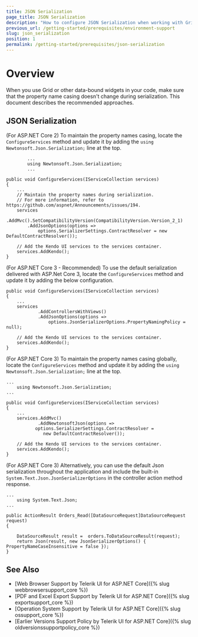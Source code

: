```yaml
---
title: JSON Serialization
page_title: JSON Serialization
description: "How to configure JSON Serialization when working with Grid and other data-bound widgets."
previous_url: /getting-started/prerequisites/environment-support
slug: json_serialization
position: 1
permalink: /getting-started/prerequisites/json-serialization
---
```


# Overview

When you use Grid or other data-bound widgets in your code, make sure that the property name casing doesn't change during serialization. This document describes the recommended approaches.   

## JSON Serialization

(For ASP.NET Core 2) To maintain the property names casing, locate the `ConfigureServices` method and update it by adding the `using Newtonsoft.Json.Serialization;` line at the top.

			...
			using Newtonsoft.Json.Serialization;
			...

    public void ConfigureServices(IServiceCollection services)
	{
		...
		// Maintain the property names during serialization.
		// For more information, refer to https://github.com/aspnet/Announcements/issues/194.
		services
			.AddMvc().SetCompatibilityVersion(CompatibilityVersion.Version_2_1)
			.AddJsonOptions(options =>
				options.SerializerSettings.ContractResolver = new DefaultContractResolver());

		// Add the Kendo UI services to the services container.
		services.AddKendo();
	}

(For ASP.NET Core 3 - Recommended) To use the default serialization delivered with ASP.Net Core 3, locate the `ConfigureServices` method and update it by adding the below configuration. 

    public void ConfigureServices(IServiceCollection services)
	{
		...
		services
				.AddControllersWithViews()
				.AddJsonOptions(options => 
					options.JsonSerializerOptions.PropertyNamingPolicy = null);

		// Add the Kendo UI services to the services container.
		services.AddKendo();
	}

(For ASP.NET Core 3) To maintain the property names casing globally, locate the `ConfigureServices` method and update it by adding the `using Newtonsoft.Json.Serialization;` line at the top.

	...
	  	using Newtonsoft.Json.Serialization;
	...

    public void ConfigureServices(IServiceCollection services)
	{
		...
		services.AddMvc()
		        .AddNewtonsoftJson(options =>
			   options.SerializerSettings.ContractResolver =
			      new DefaultContractResolver());

		// Add the Kendo UI services to the services container.
		services.AddKendo();
	}

(For ASP.NET Core 3) Alternatively, you can use the default Json serialization throughout the application and include the built-in `System.Text.Json.JsonSerializerOptions` in the controller action method response.

	...
		using System.Text.Json;
	...

	public ActionResult Orders_Read([DataSourceRequest]DataSourceRequest request)
    {

        DataSourceResult result =  orders.ToDataSourceResult(request);
        return Json(result, new JsonSerializerOptions() { PropertyNameCaseInsensitive = false });
    }	

## See Also

* [Web Browser Support by Telerik UI for ASP.NET Core]({% slug webbrowsersupport_core %})
* [PDF and Excel Export Support by Telerik UI for ASP.NET Core]({% slug exportsupport_core %})
* [Operation System Support by Telerik UI for ASP.NET Core]({% slug ossupport_core %})
* [Earlier Versions Support Policy by Telerik UI for ASP.NET Core]({% slug oldversionssupportpolicy_core %})
